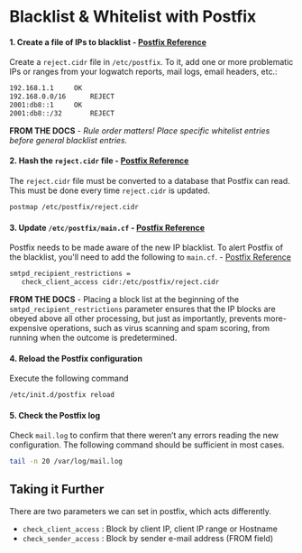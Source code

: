 Blacklist & Whitelist with Postfix
==================================

#### 1. Create a file of IPs to blacklist - [Postfix Reference](http://www.postfix.org/cidr_table.5.html)

Create a `reject.cidr` file in `/etc/postfix`. To it, add one or more problematic IPs or ranges from your logwatch reports, mail logs, email headers, etc.:

```bash
192.168.1.1		OK
192.168.0.0/16		REJECT
2001:db8::1		OK
2001:db8::/32		REJECT
```
__FROM THE DOCS__ - _Rule order matters! Place specific whitelist entries before general blacklist entries._  

#### 2. Hash the `reject.cidr` file - [Postfix Reference](http://www.postfix.org/postmap.1.html)

The `reject.cidr` file must be converted to a database that Postfix can read. This must be done every time `reject.cidr` is updated.

```bash
postmap /etc/postfix/reject.cidr
```  

#### 3. Update `/etc/postfix/main.cf` - [Postfix Reference](http://www.postfix.org/access.5.html)

Postfix needs to be made aware of the new IP blacklist. To alert Postfix of the blacklist, you'll need to add the following to `main.cf`. - [Postfix Reference](http://www.postfix.org/postconf.5.html#smtpd_client_restrictions)

```bash
smtpd_recipient_restrictions =
   check_client_access cidr:/etc/postfix/reject.cidr
```

__FROM THE DOCS__ - Placing a block list at the beginning of the `smtpd_recipient_restrictions` parameter ensures that the IP blocks are obeyed above all other processing, but just as importantly, prevents more-expensive operations, such as virus scanning and spam scoring, from running when the outcome is predetermined.  

#### 4. Reload the Postfix configuration

Execute the following command

```bash
/etc/init.d/postfix reload
```  

#### 5. Check the Postfix log

Check `mail.log` to confirm that there weren’t any errors reading the new configuration. The following command should be sufficient in most cases.

```bash
tail -n 20 /var/log/mail.log
```  

## Taking it Further

There are two parameters we can set in postfix, which acts differently.

- `check_client_access` : Block by client IP, client IP range or Hostname
- `check_sender_access` : Block by sender e-mail address (FROM field)
